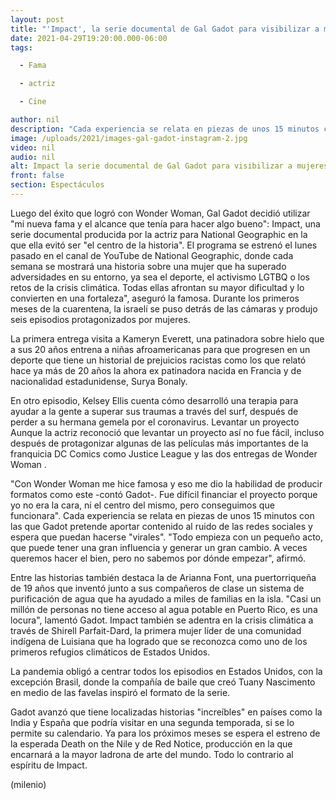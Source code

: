 ```yaml
---
layout: post
title: "'Impact', la serie documental de Gal Gadot para visibilizar a mujeres que superan adversidades"
date: 2021-04-29T19:20:00.000-06:00
tags:

  - Fama

  - actriz

  - Cine

author: nil
description: "Cada experiencia se relata en piezas de unos 15 minutos con las que Gadot pretende aportar contenido valioso al 'ruido' de las redes sociales. "
image: /uploads/2021/images-gal-gadot-instagram-2.jpg
video: nil
audio: nil
alt: Impact la serie documental de Gal Gadot para visibilizar a mujeres que superan adversidades
front: false
section: Espectáculos
---
```


Luego del éxito que logró con Wonder Woman, Gal Gadot decidió utilizar "mi nueva fama y el alcance que tenía para hacer algo bueno": Impact, una serie documental producida por la actriz para National Geographic en la que ella evitó ser "el centro de la historia". El programa se estrenó el lunes pasado en el canal de YouTube de National Geographic, donde cada semana se mostrará una historia sobre una mujer que ha superado adversidades en su entorno, ya sea el deporte, el activismo LGTBQ o los retos de la crisis climática.
Todas ellas afrontan su mayor dificultad y lo convierten en una fortaleza", aseguró la famosa. Durante los primeros meses de la cuarentena, la israelí se puso detrás de las cámaras y produjo seis episodios protagonizados por mujeres.

La primera entrega visita a Kameryn Everett, una patinadora sobre hielo que a sus 20 años entrena a niñas afroamericanas para que progresen en un deporte que tiene un historial de prejuicios racistas como los que relató hace ya más de 20 años la ahora ex patinadora nacida en Francia y de nacionalidad estadunidense, Surya Bonaly.

En otro episodio, Kelsey Ellis cuenta cómo desarrolló una terapia para ayudar a la gente a superar sus traumas a través del surf, después de perder a su hermana gemela por el coronavirus. Levantar un proyecto Aunque la actriz reconoció que levantar un proyecto así no fue fácil, incluso después de protagonizar algunas de las películas más importantes de la franquicia DC Comics como Justice League y las dos entregas de Wonder Woman .

"Con Wonder Woman me hice famosa y eso me dio la habilidad de producir formatos como este -contó Gadot-. Fue difícil financiar el proyecto porque yo no era la cara, ni el centro del mismo, pero conseguimos que funcionara". Cada experiencia se relata en piezas de unos 15 minutos con las que Gadot pretende aportar contenido al ruido de las redes sociales y espera que puedan hacerse "virales". "Todo empieza con un pequeño acto, que puede tener una gran influencia y generar un gran cambio. A veces queremos hacer el bien, pero no sabemos por dónde empezar", afirmó.

Entre las historias también destaca la de Arianna Font, una puertorriqueña de 19 años que inventó junto a sus compañeros de clase un sistema de purificación de agua que ha ayudado a miles de familias en la isla. "Casi un millón de personas no tiene acceso al agua potable en Puerto Rico, es una locura", lamentó Gadot. Impact también se adentra en la crisis climática a través de Shirell Parfait-Dard, la primera mujer líder de una comunidad indígena de Luisiana que ha logrado que se reconozca como uno de los primeros refugios climáticos de Estados Unidos.

La pandemia obligó a centrar todos los episodios en Estados Unidos, con la excepción Brasil, donde la compañía de baile que creó Tuany Nascimento en medio de las favelas inspiró el formato de la serie.

Gadot avanzó que tiene localizadas historias "increíbles" en países como la India y España que podría visitar en una segunda temporada, si se lo permite su calendario. Ya para los próximos meses se espera el estreno de la esperada Death on the Nile y de Red Notice, producción en la que encarnará a la mayor ladrona de arte del mundo. Todo lo contrario al espíritu de Impact.

(milenio)